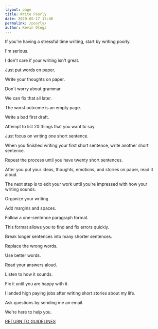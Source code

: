 ```yaml
--- 
layout: page
title: Write Poorly
date: 2020-06-17 13:40
permalink: /poorly/ 
author: Kevin Olega 
--- 
```

If you're having a stressful time writing, start by writing poorly.

I'm serious.

I don't care if your writing isn't great.

Just put words on paper.

Write your thoughts on paper.

Don't worry about grammar.

We can fix that all later.

The worst outcome is an empty page.

Write a bad first draft.

Attempt to list 20 things that you want to say.

Just focus on writing one short sentence.

When you finished writing your first short sentence, write another short sentence.

Repeat the process until you have twenty short sentences.

After you put your ideas, thoughts, emotions, and stories on paper, read it aloud.

The next step is to edit your work until you're impressed with how your writing sounds.

Organize your writing.

Add margins and spaces.

Follow a one-sentence paragraph format.

This format allows you to find and fix errors quickly.

Break longer sentences into many shorter sentences.

Replace the wrong words.

Use better words.

Read your answers aloud.

Listen to how it sounds.

Fix it until you are happy with it.

I landed high paying jobs after writing short stories about my life.

Ask questions by sending me an email.

We're here to help you.

<a href="https://callcentertrainingtips.com/6webguide/" class="button focus">RETURN TO GUIDELINES</a>  